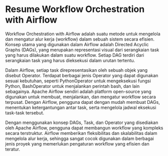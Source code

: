 # Resume Workflow Orchestration with Airflow

Workflow Orchestration with Airflow adalah suatu metode untuk mengelola dan mengatur alur kerja (workflow) dalam sebuah sistem secara efisien. Konsep utama yang digunakan dalam Airflow adalah Directed Acyclic Graphs (DAGs), yang merupakan representasi visual dari serangkaian task yang harus dilakukan dalam suatu workflow. Setiap DAG terdiri dari serangkaian task yang harus dieksekusi dalam urutan tertentu.

Dalam Airflow, setiap task direpresentasikan oleh sebuah objek yang disebut Operator. Terdapat berbagai jenis Operator yang dapat digunakan sesuai kebutuhan, seperti PythonOperator untuk mengeksekusi fungsi Python, BashOperator untuk menjalankan perintah bash, dan lain sebagainya. Apache Airflow sendiri adalah platform open-source yang digunakan untuk membuat, menjalankan, dan mengatur workflow secara terpusat. Dengan Airflow, pengguna dapat dengan mudah membuat DAGs, menentukan ketergantungan antar task, serta mengelola jadwal eksekusi task-task tersebut.

Dengan menggunakan konsep DAGs, Task, dan Operator yang disediakan oleh Apache Airflow, pengguna dapat membangun workflow yang kompleks secara terstruktur. Airflow memberikan fleksibilitas dan skalabilitas dalam mengelola alur kerja, sehingga sangat cocok digunakan dalam berbagai jenis proyek yang memerlukan pengaturan workflow yang efisien dan teratur.